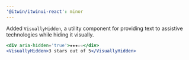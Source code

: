 ```yaml
---
'@itwin/itwinui-react': minor
---
```


Added `VisuallyHidden`, a utility component for providing text to assistive technologies while hiding it visually.

```jsx
<div aria-hidden='true'>★★★☆☆</div>
<VisuallyHidden>3 stars out of 5</VisuallyHidden>
```

